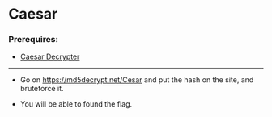 # Caesar 

### Prerequires:

- <a href="https://md5decrypt.net/Cesar" rel="nofollow">Caesar Decrypter</a>

-----------------

- Go on https://md5decrypt.net/Cesar and put the hash on the site, and bruteforce it.

- You will be able to found the flag.
